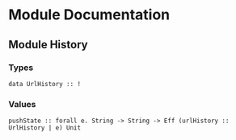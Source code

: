 # Module Documentation

## Module History

### Types

    data UrlHistory :: !


### Values

    pushState :: forall e. String -> String -> Eff (urlHistory :: UrlHistory | e) Unit